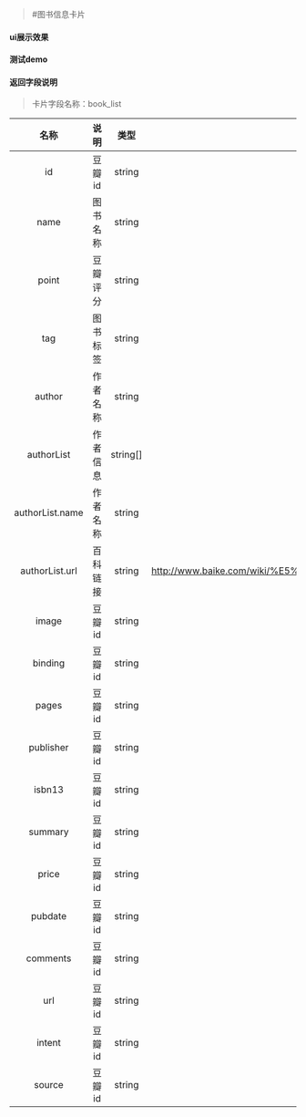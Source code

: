 >#图书信息卡片

#### ui展示效果
#### 测试demo
#### 返回字段说明
>卡片字段名称：book_list

|名称|说明|类型|示例|
|:---:|:---:|:----:|:---:|
|id|豆瓣id|string|1034282|
|name|图书名称|string|时间简史|
|point|豆瓣评分|string|8.8|
|tag|图书标签|string|科普,史蒂芬·霍金,时间简史|
|author|作者名称|string|[英] 史蒂芬·霍|
|authorList|作者信息|string[]||
|authorList.name|作者名称|string|[英] 史蒂芬·霍|
|authorList.url|百科链接|string|http://www.baike.com/wiki/%E5%8F%B2%E8%92%82%E8%8A%AC%C2%B7%E9%9C%8D%E9%87%91|
|image|豆瓣id|string|1034282|
|binding|豆瓣id|string|1034282|
|pages|豆瓣id|string|1034282|
|publisher|豆瓣id|string|1034282|
|isbn13|豆瓣id|string|1034282|
|summary|豆瓣id|string|1034282|
|price|豆瓣id|string|1034282|
|pubdate|豆瓣id|string|1034282|
|comments|豆瓣id|string|1034282|
|url|豆瓣id|string|1034282|
|intent|豆瓣id|string|1034282|
|source|豆瓣id|string|1034282|




